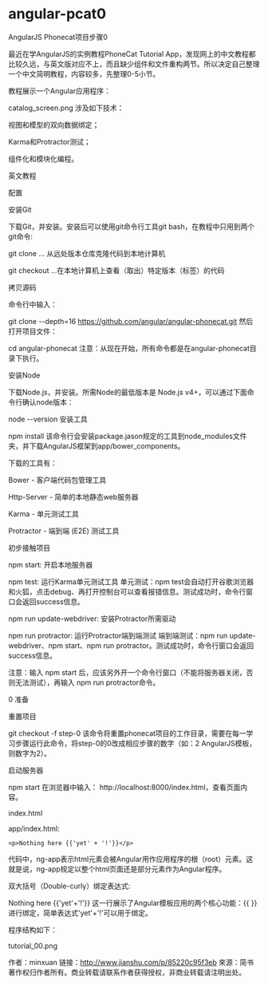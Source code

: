 # angular-pcat0
AngularJS Phonecat项目步骤0

最近在学AngularJS的实例教程PhoneCat Tutorial App，发现网上的中文教程都比较久远，与英文版对应不上，而且缺少组件和文件重构两节。所以决定自己整理一个中文简明教程，内容较多，先整理0-5小节。

教程展示一个Angular应用程序：


catalog_screen.png
涉及如下技术：

视图和模型的双向数据绑定；

Karma和Protractor测试；

组件化和模块化编程。

英文教程

配置

安装Git

下载Git，并安装。安装后可以使用git命令行工具git bash，在教程中只用到两个git命令:

git clone ... 从远处版本仓库克隆代码到本地计算机

git checkout ...在本地计算机上查看（取出）特定版本（标签）的代码

拷贝源码

命令行中输入：

git clone --depth=16 https://github.com/angular/angular-phonecat.git
然后打开项目文件：

cd angular-phonecat
注意：从现在开始，所有命令都是在angular-phonecat目录下执行。

安装Node

下载Node.js，并安装。所需Node的最低版本是 Node.js v4+，可以通过下面命令行确认node版本：

node --version
安装工具

npm install
该命令行会安装package.jason规定的工具到node_modules文件夹，并下载AngularJS框架到app/bower_components。

下载的工具有：

Bower - 客户端代码包管理工具

Http-Server - 简单的本地静态web服务器

Karma - 单元测试工具

Protractor - 端到端 (E2E) 测试工具

初步接触项目

npm start: 开启本地服务器

npm test: 运行Karma单元测试工具
单元测试：npm test会自动打开谷歌浏览器和火狐，点击debug、再打开控制台可以查看报错信息。测试成功时，命令行窗口会返回success信息。

npm run update-webdriver: 安装Protractor所需驱动

npm run protractor: 运行Protractor端到端测试
端到端测试：npm run update-webdriver、npm start、npm run protractor。测试成功时，命令行窗口会返回success信息。

注意：输入 npm start 后，应该另外开一个命令行窗口（不能将服务器关闭，否则无法测试），再输入 npm run protractor命令。

0 准备

重置项目

git checkout -f step-0
该命令将重置phonecat项目的工作目录，需要在每一学习步骤运行此命令，将step-0的0改成相应步骤的数字（如：2 AngularJS模板，则数字为2）。

启动服务器

npm start
在浏览器中输入： http://localhost:8000/index.html，查看页面内容。

index.html

app/index.html:

<!doctype html>
<html lang="en" ng-app>
  <head>
    <meta charset="utf-8">
    <title>My HTML File</title>
    <link rel="stylesheet" href="bower_components/bootstrap/dist/css/bootstrap.css" />
    <script src="bower_components/angular/angular.js"></script>
  </head>
  <body>

    <p>Nothing here {{'yet' + '!'}}</p>

  </body>
</html>
代码中，ng-app表示html元素会被Angular用作应用程序的根（root）元素。这就是说，ng-app规定以整个html页面还是部分元素作为Angular程序。

双大括号（Double-curly）绑定表达式:

Nothing here {{'yet'+'!'}}
这一行展示了Angular模板应用的两个核心功能：{{ }}进行绑定，简单表达式'yet'+'!'可以用于绑定。

程序结构如下：


tutorial_00.png

作者：minxuan
链接：http://www.jianshu.com/p/85220c95f3eb
來源：简书
著作权归作者所有。商业转载请联系作者获得授权，非商业转载请注明出处。
